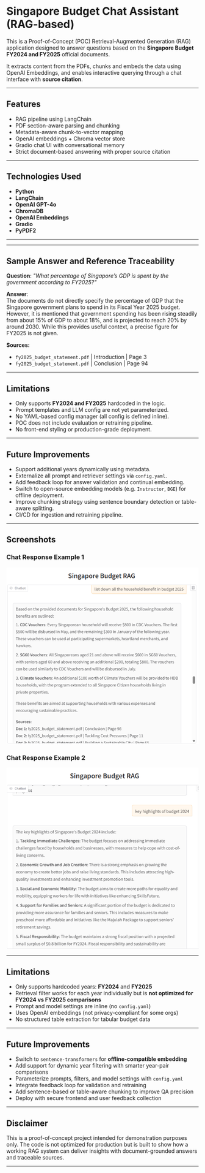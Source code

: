 # Singapore Budget Chat Assistant (RAG-based)

This is a Proof-of-Concept (POC) Retrieval-Augmented Generation (RAG) application designed to answer questions based on the **Singapore Budget FY2024 and FY2025** official documents.

It extracts content from the PDFs, chunks and embeds the data using OpenAI Embeddings, and enables interactive querying through a chat interface with **source citation**.

---

## Features

- RAG pipeline using LangChain
- PDF section-aware parsing and chunking
- Metadata-aware chunk-to-vector mapping
- OpenAI embeddings + Chroma vector store
- Gradio chat UI with conversational memory
- Strict document-based answering with proper source citation

---

## Technologies Used

- **Python**
- **LangChain**
- **OpenAI GPT-4o**
- **ChromaDB**
- **OpenAI Embeddings**
- **Gradio**
- **PyPDF2**

---


---

## Sample Answer and Reference Traceability

**Question**: *"What percentage of Singapore’s GDP is spent by the government according to FY2025?"*

**Answer**:  
The documents do not directly specify the percentage of GDP that the Singapore government plans to spend in its Fiscal Year 2025 budget. However, it is mentioned that government spending has been rising steadily from about 15% of GDP to about 18%, and is projected to reach 20% by around 2030. While this provides useful context, a precise figure for FY2025 is not given.

**Sources:**

- `fy2025_budget_statement.pdf` | Introduction | Page 3  
- `fy2025_budget_statement.pdf` | Conclusion | Page 94  

---

## Limitations

- Only supports **FY2024 and FY2025** hardcoded in the logic.
- Prompt templates and LLM config are not yet parameterized.
- No YAML-based config manager (all config is defined inline).
- POC does not include evaluation or retraining pipeline.
- No front-end styling or production-grade deployment.

---

## Future Improvements

- Support additional years dynamically using metadata.
- Externalize all prompt and retriever settings via `config.yaml`.
- Add feedback loop for answer validation and continual embedding.
- Switch to open-source embedding models (e.g. `Instructor`, `BGE`) for offline deployment.
- Improve chunking strategy using sentence boundary detection or table-aware splitting.
- CI/CD for ingestion and retraining pipeline.

---
## Screenshots

### Chat Response Example  1
![chat_answer](screenshots/chat_answer.png)

### Chat Response Example  2
![gradio_ui](screenshots/chat_answer_2.png)

---

## Limitations

- Only supports hardcoded years: **FY2024** and **FY2025**
- Retrieval filter works for each year individually but is **not optimized for FY2024 vs FY2025 comparisons**
- Prompt and model settings are inline (no `config.yaml`)
- Uses OpenAI embeddings (not privacy-compliant for some orgs)
- No structured table extraction for tabular budget data

---

## Future Improvements

- Switch to `sentence-transformers` for **offline-compatible embedding**
- Add support for dynamic year filtering with smarter year-pair comparisons
- Parameterize prompts, filters, and model settings with `config.yaml`
- Integrate feedback loop for validation and retraining
- Add sentence-based or table-aware chunking to improve QA precision
- Deploy with secure frontend and user feedback collection

---

## Disclaimer

This is a proof-of-concept project intended for demonstration purposes only. The code is not optimized for production but is built to show how a working RAG system can deliver insights with document-grounded answers and traceable sources.

---

